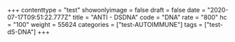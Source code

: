 +++
contenttype = "test"
showonlyimage = false
draft = false
date = "2020-07-17T09:51:22.777Z"
title = "ANTI - DSDNA"
code = "DNA"
rate = "800"
hc = "100"
weight = 55624
categories = ["test-AUTOIMMUNE"]
tags = ["test-dS-DNA"]
+++

